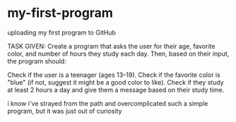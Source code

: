 # my-first-program
uploading my first program to GitHub

TASK GIVEN: Create a program that asks the user for their age, favorite color, and number of hours they study each day. Then, based on their input, the program should:

Check if the user is a teenager (ages 13–19).
Check if the favorite color is "blue" (if not, suggest it might be a good color to like).
Check if they study at least 2 hours a day and give them a message based on their study time.

i know i've strayed from the path and overcomplicated such a simple program, but it was just out of curiosity
